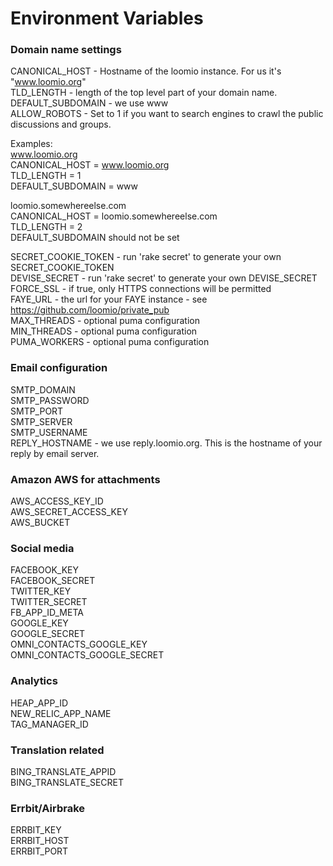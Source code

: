 # Environment Variables

### Domain name settings
CANONICAL_HOST - Hostname of the loomio instance. For us it's "www.loomio.org"  
TLD_LENGTH - length of the top level part of your domain name.  
DEFAULT_SUBDOMAIN - we use www  
ALLOW_ROBOTS - Set to 1 if you want to search engines to crawl the public discussions and groups.  

Examples:  
  www.loomio.org  
  CANONICAL_HOST = www.loomio.org  
  TLD_LENGTH = 1  
  DEFAULT_SUBDOMAIN = www  

  loomio.somewhereelse.com  
  CANONICAL_HOST = loomio.somewhereelse.com  
  TLD_LENGTH = 2  
  DEFAULT_SUBDOMAIN should not be set  

SECRET_COOKIE_TOKEN -  run 'rake secret' to generate your own SECRET_COOKIE_TOKEN  
DEVISE_SECRET - run 'rake secret' to generate your own DEVISE_SECRET  
FORCE_SSL - if true, only HTTPS connections will be permitted  
FAYE_URL - the url for your FAYE instance - see https://github.com/loomio/private_pub  
MAX_THREADS - optional puma configuration  
MIN_THREADS - optional puma configuration  
PUMA_WORKERS - optional puma configuration  

### Email configuration

SMTP_DOMAIN  
SMTP_PASSWORD  
SMTP_PORT  
SMTP_SERVER  
SMTP_USERNAME  
REPLY_HOSTNAME - we use reply.loomio.org. This is the hostname of your reply by email server.


### Amazon AWS for attachments
AWS_ACCESS_KEY_ID  
AWS_SECRET_ACCESS_KEY  
AWS_BUCKET  

### Social media
FACEBOOK_KEY  
FACEBOOK_SECRET  
TWITTER_KEY  
TWITTER_SECRET  
FB_APP_ID_META  
GOOGLE_KEY  
GOOGLE_SECRET  
OMNI_CONTACTS_GOOGLE_KEY  
OMNI_CONTACTS_GOOGLE_SECRET  

### Analytics
HEAP_APP_ID  
NEW_RELIC_APP_NAME  
TAG_MANAGER_ID  

### Translation related
BING_TRANSLATE_APPID  
BING_TRANSLATE_SECRET  

### Errbit/Airbrake
ERRBIT_KEY  
ERRBIT_HOST  
ERRBIT_PORT  
